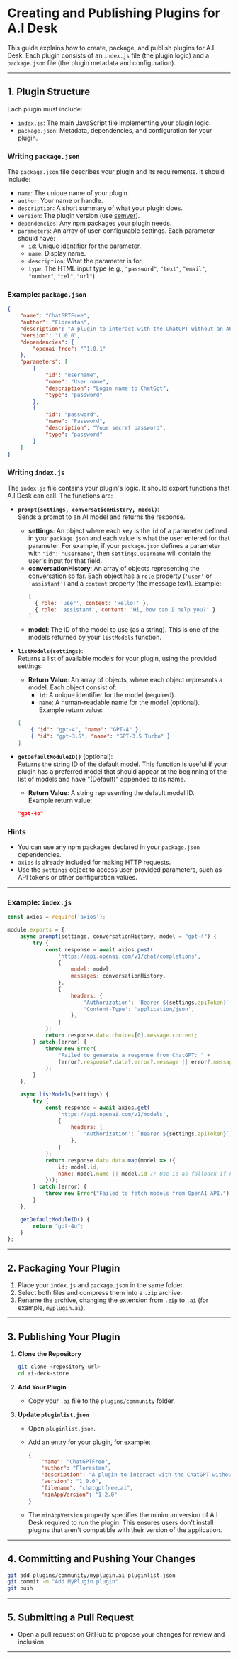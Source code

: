 # Creating and Publishing Plugins for A.I Desk

This guide explains how to create, package, and publish plugins for A.I Desk. Each plugin consists of an `index.js` file (the plugin logic) and a `package.json` file (the plugin metadata and configuration).

---

## 1. Plugin Structure

Each plugin must include:

- `index.js`: The main JavaScript file implementing your plugin logic.
- `package.json`: Metadata, dependencies, and configuration for your plugin.

### Writing `package.json`

The `package.json` file describes your plugin and its requirements. It should include:
- `name`: The unique name of your plugin.
- `author`: Your name or handle.
- `description`: A short summary of what your plugin does.
- `version`: The plugin version (use [semver](https://semver.org/)).
- `dependencies`: Any npm packages your plugin needs.
- `parameters`: An array of user-configurable settings. Each parameter should have:
  - `id`: Unique identifier for the parameter.
  - `name`: Display name.
  - `description`: What the parameter is for.
  - `type`: The HTML input type (e.g., `"password"`, `"text"`, `"email"`, `"number"`, `"tel"`, `"url"`).

### Example: `package.json`

```json
{
    "name": "ChatGPTFree",
    "author": "Florestan",
    "description": "A plugin to interact with the ChatGPT without an API token.",
    "version": "1.0.0",
    "dependencies": {
        "openai-free": "^1.0.1"
    },
    "parameters": [
        {
            "id": "username",
            "name": "User name",
            "description": "Login name to ChatGpt",
            "type": "password"
        },
        {
            "id": "password",
            "name": "Password",
            "description": "Your secret password",
            "type": "password"
        }
    ]
}
```


### Writing `index.js`

The `index.js` file contains your plugin's logic. It should export functions that A.I Desk can call. The functions are:

- **`prompt(settings, conversationHistory, model)`**:  
  Sends a prompt to an AI model and returns the response.  
  - **settings**: An object where each key is the `id` of a parameter defined in your `package.json` and each value is what the user entered for that parameter. For example, if your `package.json` defines a parameter with `"id": "username"`, then `settings.username` will contain the user's input for that field.  
  - **conversationHistory**: An array of objects representing the conversation so far. Each object has a `role` property (`'user'` or `'assistant'`) and a `content` property (the message text). Example:  
    ```js
    [
      { role: 'user', content: 'Hello!' },
      { role: 'assistant', content: 'Hi, how can I help you?' }
    ]
    ```
  - **model**: The ID of the model to use (as a string). This is one of the models returned by your `listModels` function.

- **`listModels(settings)`**:  
  Returns a list of available models for your plugin, using the provided settings.  
  - **Return Value**: An array of objects, where each object represents a model. Each object consist of:
    - `id`: A unique identifier for the model (required).
    - `name`: A human-readable name for the model (optional).  
  Example return value:  
  ```json
  [
      { "id": "gpt-4", "name": "GPT-4" },
      { "id": "gpt-3.5", "name": "GPT-3.5 Turbo" }
  ]
  ```

- **`getDefaultModuleID()`** (optional):  
  Returns the string ID of the default model. This function is useful if your plugin has a preferred model that should appear at the beginning of the list of models and have "(Default)" appended to its name.  
  - **Return Value**: A string representing the default model ID.  
  Example return value:  
  ```json
  "gpt-4o"
  ```

### Hints

- You can use any npm packages declared in your `package.json` dependencies.
- `axios` is already included for making HTTP requests.
- Use the `settings` object to access user-provided parameters, such as API tokens or other configuration values.

---

### Example: `index.js`

```javascript
const axios = require('axios');

module.exports = {
    async prompt(settings, conversationHistory, model = "gpt-4") {
        try {
            const response = await axios.post(
                'https://api.openai.com/v1/chat/completions',
                {
                    model: model,
                    messages: conversationHistory,
                },
                {
                    headers: {
                        'Authorization': `Bearer ${settings.apiToken}`,
                        'Content-Type': 'application/json',
                    },
                }
            );
            return response.data.choices[0].message.content;
        } catch (error) {
            throw new Error(
                "Failed to generate a response from ChatGPT: " +
                (error?.response?.data?.error?.message || error?.message || "Unknown error")
            );
        }
    },

    async listModels(settings) {
        try {
            const response = await axios.get(
                'https://api.openai.com/v1/models',
                {
                    headers: {
                        'Authorization': `Bearer ${settings.apiToken}`,
                    },
                }
            );
            return response.data.data.map(model => ({
                id: model.id,
                name: model.name || model.id // Use id as fallback if name is not provided
            }));
        } catch (error) {
            throw new Error("Failed to fetch models from OpenAI API.");
        }
    },

    getDefaultModuleID() {
        return "gpt-4o";
    }
};
```

---

## 2. Packaging Your Plugin

1. Place your `index.js` and `package.json` in the same folder.
2. Select both files and compress them into a `.zip` archive.
3. Rename the archive, changing the extension from `.zip` to `.ai` (for example, `myplugin.ai`).

---

## 3. Publishing Your Plugin

1. **Clone the Repository**

   ```sh
   git clone <repository-url>
   cd ai-deck-store
   ```

2. **Add Your Plugin**

   - Copy your `.ai` file to the `plugins/community` folder.

3. **Update `pluginlist.json`**

   - Open `pluginlist.json`.
   - Add an entry for your plugin, for example:

     ```json
     {
         "name": "ChatGPTFree",
         "author": "Florestan",
         "description": "A plugin to interact with the ChatGPT without an API token.",
         "version": "1.0.0",
         "filename": "chatgptfree.ai",
         "minAppVersion": "1.2.0"
     }
     ```

   - The `minAppVersion` property specifies the minimum version of A.I Desk required to run the plugin. This ensures users don't install plugins that aren't compatible with their version of the application.

---

## 4. Committing and Pushing Your Changes

```sh
git add plugins/community/myplugin.ai pluginlist.json
git commit -m "Add MyPlugin plugin"
git push
```

---

## 5. Submitting a Pull Request

- Open a pull request on GitHub to propose your changes for review and inclusion.

---

